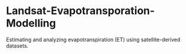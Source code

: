 # Landsat-Evapotransporation-Modelling
Estimating and analyzing evapotranspiration (ET) using satellite-derived datasets.
